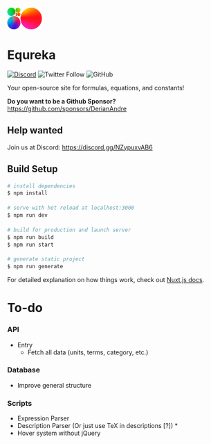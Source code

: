 ![logo](./static/assets/brand/logo.png)

# Equreka 
[![Discord](https://img.shields.io/discord/812053915356364811?style=flat&logo=discord&label=Discord&labelColor=f2f2f2)](https://discord.gg/NZypuxvAB6)
![Twitter Follow](https://img.shields.io/twitter/follow/Equreka?style=social)
![GitHub](https://img.shields.io/github/license/Equreka/Equreka?color=green&label=License)


Your open-source site for formulas, equations, and constants!

**Do you want to be a Github Sponsor?**
https://github.com/sponsors/DerianAndre


## Help wanted
Join us at Discord: https://discord.gg/NZypuxvAB6


## Build Setup

```bash
# install dependencies
$ npm install

# serve with hot reload at localhost:3000
$ npm run dev

# build for production and launch server
$ npm run build 
$ npm run start

# generate static project
$ npm run generate
```

For detailed explanation on how things work, check out [Nuxt.js docs](https://nuxtjs.org).


# To-do

### API
- Entry
  - Fetch all data (units, terms, category, etc.)

### Database
- Improve general structure

### Scripts
- Expression Parser
- Description Parser (Or just use TeX in descriptions [?]) *
- Hover system without jQuery
